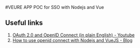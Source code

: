 #VEURE APP
POC for SSO with Nodejs and Vue

## Useful links
1. [OAuth 2.0 and OpenID Connect (in plain English) - Youtube ](https://youtu.be/996OiexHze0)
2. [How to use openid connect with Nodejs and VueJS - Blog](https://codevoweb.com/google-oauth-authentication-vue-and-node/)

